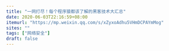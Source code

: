 ```yaml
---
title: "一网打尽！每个程序猿都该了解的黑客技术大汇总"
date: 2020-06-03T22:16:59+08:00
itemurl: "https://mp.weixin.qq.com/s/xZyxoAdhu5VHmDCPAYmMog"
sites: ""
tags: ["网络安全"]
draft: false
---
```


